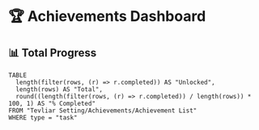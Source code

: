 # 🏆 Achievements Dashboard

## 📊 Total Progress

```dataview
TABLE
  length(filter(rows, (r) => r.completed)) AS "Unlocked",
  length(rows) AS "Total",
  round((length(filter(rows, (r) => r.completed)) / length(rows)) * 100, 1) AS "% Completed"
FROM "Tevliar Setting/Achievements/Achievement List"
WHERE type = "task"